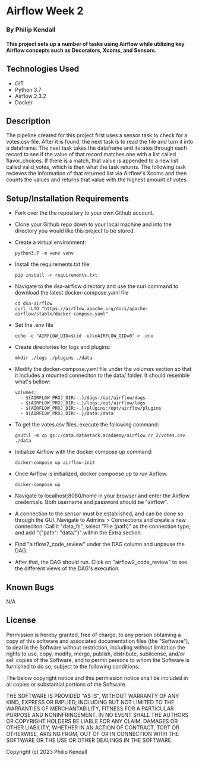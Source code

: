 # Airflow Week 2

### By Philip Kendall

#### This project sets up a number of tasks using Airflow while utilizing key Airflow concepts such as Decorators, Xcoms, and Sensors.
## Technologies Used

* GIT
* Python 3.7
* Airflow 2.3.2
* Docker


## Description
The pipeline created for this project first uses a sensor task to check for a votes.csv file. After it is found, the next task is to read the file and turn it into a dataframe. The next task takes the dataframe and iterates through each record to see if the value of that record matches one with a list called flavor_choices. If there is a match, that value is appended to a new list called valid_votes, which is then what the task returns. The following task recieves the information of that returned list via Airflow's Xcoms and then counts the values and returns that value with the highest amount of votes.


## Setup/Installation Requirements

* Fork over the the repository to your own Github account.
* Clone your Github repo down to your local machine and into the directory you would like this project to be stored.
* Create a virtual environment:
  ```
  python3.7 -m venv venv
  ```

* Install the requirements.txt file:
  ```
  pip install -r requirements.txt
  ```

* Navigate to the dsa-airflow directory and use the curl command to download the latest docker-compose.yaml file
  ```
  cd dsa-airflow
  curl -LfO "https://airflow.apache.org/docs/apache-airflow/stable/docker-compose.yaml"
  ```
* Set the .env file
  ```
  echo -e "AIRFLOW_UID=$(id -u)\nAIRFLOW_GID=0" > .env
  ```
* Create directories for logs and plugins:
  ```
  mkdir ./logs ./plugins ./data
  ```
* Modify the docker-compose.yaml file under the volumes section so that it includes a mounted conneciton to the data/ folder. It should resemble what's bellow:
  ```
  volumes:
    - ${AIRFLOW_PROJ_DIR:-.}/dags:/opt/airflow/dags
    - ${AIRFLOW_PROJ_DIR:-.}/logs:/opt/airflow/logs
    - ${AIRFLOW_PROJ_DIR:-.}/plugins:/opt/airflow/plugins
    - ${AIRFLOW_PROJ_DIR:-.}/data:/data
  ```
* To get the votes.csv files, execute the following command:
  ```
  gsutil -m cp gs://data.datastack.acadaemy/airflow_cr_2/votes.csv ./data
  ```
* Initialize Airflow with the docker compose up command:
  ```
  docker-compose up airflow-init
  ```
* Once Airflow is initialized, docker compoese up to run Airflow.
  ```
  docker-compose up
  ```
* Navigate to localhost:8080/home in your browser and enter the Airflow credentials. Both username and password should be "airflow".
* A connection to the sensor must be established, and can be done so through the GUI. Navigate to Admins > Connections and create a new conneciton. Call it "data_fs", select "File (path)" as the connection type, and add "{"path": "data/"}" within the Extra section. 
* Find "airflow2_code_review" under the DAG column and unpause the DAG.
* After that, the DAG should run. Click on "airflow2_code_review" to see the different views of the DAG's execution.

## Known Bugs

N/A

## License

Permission is hereby granted, free of charge, to any person obtaining
a copy of this software and associated documentation files (the
"Software"), to deal in the Software without restriction, including
without limitation the rights to use, copy, modify, merge, publish,
distribute, sublicense, and/or sell copies of the Software, and to
permit persons to whom the Software is furnished to do so, subject to
the following conditions:

The below copyright notice and this permission notice shall be
included in all copies or substantial portions of the Software.

THE SOFTWARE IS PROVIDED "AS IS", WITHOUT WARRANTY OF ANY KIND,
EXPRESS OR IMPLIED, INCLUDING BUT NOT LIMITED TO THE WARRANTIES OF
MERCHANTABILITY, FITNESS FOR A PARTICULAR PURPOSE AND
NONINFRINGEMENT. IN NO EVENT SHALL THE AUTHORS OR COPYRIGHT HOLDERS BE
LIABLE FOR ANY CLAIM, DAMAGES OR OTHER LIABILITY, WHETHER IN AN ACTION
OF CONTRACT, TORT OR OTHERWISE, ARISING FROM, OUT OF OR IN CONNECTION
WITH THE SOFTWARE OR THE USE OR OTHER DEALINGS IN THE SOFTWARE.

Copyright (c) 2023 Philip Kendall